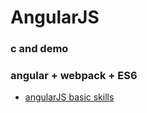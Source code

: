 # AngularJS
### c and demo
### angular + webpack + ES6
- [angularJS basic skills](./DOMangularBasic/angular_baisc.md)
